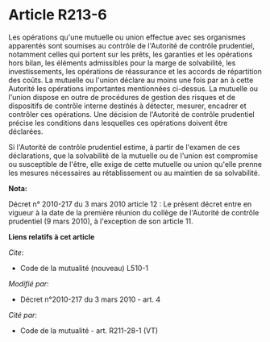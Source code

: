 # Article R213-6

Les opérations qu'une mutuelle ou union effectue avec ses organismes apparentés sont soumises au contrôle de l'Autorité de
contrôle prudentiel, notamment celles qui portent sur les prêts, les garanties et les opérations hors bilan, les éléments
admissibles pour la marge de solvabilité, les investissements, les opérations de réassurance et les accords de répartition
des coûts. La mutuelle ou l'union déclare au moins une fois par an à cette Autorité les opérations importantes mentionnées
ci-dessus. La mutuelle ou l'union dispose en outre de procédures de gestion des risques et de dispositifs de contrôle interne
destinés à détecter, mesurer, encadrer et contrôler ces opérations. Une décision de l'Autorité de contrôle prudentiel précise
les conditions dans lesquelles ces opérations doivent être déclarées.

Si l'Autorité de contrôle prudentiel estime, à partir de l'examen de ces déclarations, que la solvabilité de la mutuelle ou
de l'union est compromise ou susceptible de l'être, elle exige de cette mutuelle ou union qu'elle prenne les mesures
nécessaires au rétablissement ou au maintien de sa solvabilité.

**Nota:**

Décret n° 2010-217 du 3 mars 2010 article 12 : Le présent décret entre en vigueur à la date de la première réunion du collège
de l'Autorité de contrôle prudentiel (9 mars 2010), à l'exception de son article 11.

**Liens relatifs à cet article**

_Cite_:

  - Code de la mutualité (nouveau) L510-1

_Modifié par_:

  - Décret n°2010-217 du 3 mars 2010 - art. 4

_Cité par_:

  - Code de la mutualité - art. R211-28-1 (VT)
